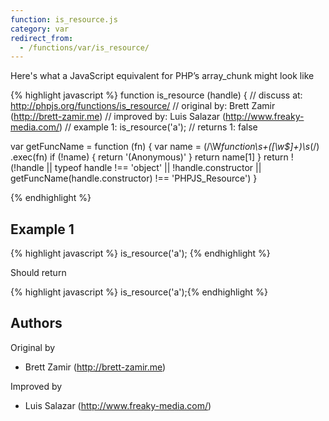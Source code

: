 ```yaml
---
function: is_resource.js
category: var
redirect_from:
  - /functions/var/is_resource/
---
```


<!-- WARNING! This file is auto generated by `npm run web:inject`, do not edit by hand -->

Here's what a JavaScript equivalent for PHP’s array_chunk might look like

{% highlight javascript %}
function is_resource (handle) {
  //  discuss at: http://phpjs.org/functions/is_resource/
  // original by: Brett Zamir (http://brett-zamir.me)
  // improved by: Luis Salazar (http://www.freaky-media.com/)
  //   example 1: is_resource('a');
  //   returns 1: false

  var getFuncName = function (fn) {
    var name = (/\W*function\s+([\w\$]+)\s*\(/)
      .exec(fn)
    if (!name) {
      return '(Anonymous)'
    }
    return name[1]
  }
  return !(!handle || typeof handle !== 'object' || !handle.constructor || getFuncName(handle.constructor) !==
    'PHPJS_Resource')
}

{% endhighlight %}

## Example 1

{% highlight javascript %}
is_resource('a');
{% endhighlight %}

Should return

{% highlight javascript %}
is_resource('a');{% endhighlight %}


## Authors


Original by

- Brett Zamir (http://brett-zamir.me)


Improved by

- Luis Salazar (http://www.freaky-media.com/)

